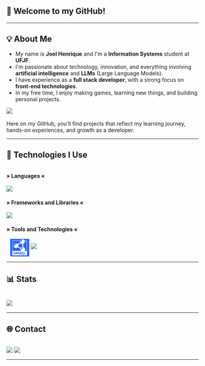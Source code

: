 ## 👋 Welcome to my GitHub!

---

## 💡 About Me  
* My name is **Joel Henrique** and I'm a **Information Systems** student at **UFJF**.  
* I'm passionate about technology, innovation, and everything involving **artificial intelligence** and **LLMs** (Large Language Models).  
* I have experience as a **full stack developer**, with a strong focus on **front-end technologies**. 
* In my free time, I enjoy making games, learning new things, and building personal projects.  
<img src="https://media.giphy.com/media/4XXo8A7CIW1lZGgdhm/giphy.gif" width="90" />

Here on my GitHub, you'll find projects that reflect my learning journey, hands-on experiences, and growth as a developer.

---

## 🧠 Technologies I Use

<div style="display: inline_block"><br>
  <b>» Languages «</b><br><br>
  <a href="https://skillicons.dev">
    <img src="https://skillicons.dev/icons?i=js,ts,python,java,cpp,html,css,sql" />
  </a>
</div>

<div style="display: inline_block"><br>
  <b>» Frameworks and Libraries «</b><br><br>
  <a href="https://skillicons.dev">
    <img src="https://skillicons.dev/icons?i=react,nextjs,tailwind,nestjs,nodejs" />
  </a>
</div>

<div style="display: inline_block"><br>
  <b>» Tools and Technologies «</b><br><br>
  <img src="https://github.com/Joel-Henrique/Joel-Henrique/blob/main/assets/icons/spk.svg?raw=true" width="50" style="margin-left: 10px; vertical-align: middle;" title="Apache Spark" />

  <a href="https://skillicons.dev">
    <img src="https://skillicons.dev/icons?i=docker,mongodb,postgres,cypress,notion,figma" />
  </a>
</div>

---

## 📊 Stats

<div style="display: inline_block"><br>
  <a href="https://github.com/Joel-Henrique">
    <img height="180em" src="https://github-readme-stats.vercel.app/api/top-langs/?username=Joel-Henrique&layout=compact&langs_count=7&theme=vision-friendly-dark"/>
  </a>
</div>

---

## 🌐 Contact

<div style="display: inline_block"><br>
  <a href = "mailto:joel.henrique.dev@gmail.com"><img src="https://img.shields.io/badge/-Gmail-%23333?style=for-the-badge&logo=gmail&logoColor=white" target="_blank"></a>
  <a href="https://www.linkedin.com/in/joel-henrique-a0952a25b/"><img src="https://img.shields.io/badge/LinkedIn-0077B5?style=for-the-badge&logo=linkedin&logoColor=white"target="_blank"></a>
</div>

---
